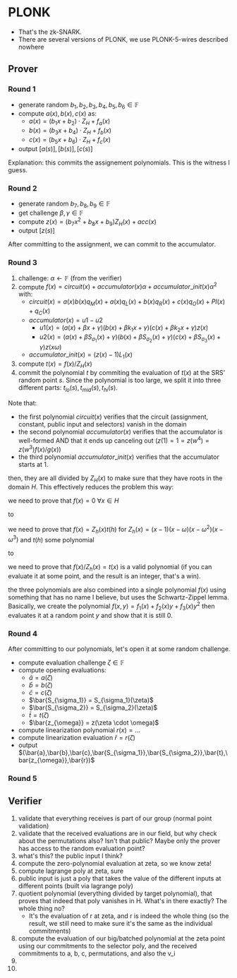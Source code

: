 # PLONK

* That's the zk-SNARK.
* There are several versions of PLONK, we use PLONK-5-wires described nowhere

## Prover
### Round 1

* generate random $b_1, b_2, b_3, b_4, b_5, b_6 \in \mathbb{F}$
* compute $a(x), b(x), c(x)$ as:
    - $a(x) = (b_1 x + b_2) \cdot Z_H + f_a(x)$
    - $b(x) = (b_3 x + b_4) \cdot Z_H + f_b(x)$
    - $c(x) = (b_5 x + b_6) \cdot Z_H + f_c(x)$
* output $[a(s)], [b(s)], [c(s)]$

Explanation: this commits the assignement polynomials. This is the witness I guess.

### Round 2

* generate random $b_7, b_8, b_9 \in \mathbb{F}$
* get challenge $\beta, \gamma \in \mathbb{F}$
* compute $z(x) = (b_7 x^2 + b_8 x + b_9) Z_H(x) + acc(x)$
* output $[z(s)]$

After committing to the assignment, we can commit to the accumulator.

### Round 3

1. challenge: $\alpha \leftarrow \mathbb{F}$ (from the verifier)
2. compute $f(x) = circuit(x) + accumulator(x) \alpha+ accumulator\_init(x) \alpha^2$ with:
    - $circuit(x) = a(x)b(x)q_M(x) + a(x)q_L(x) + b(x)q_R(x) + c(x)q_O(x) + PI(x) + q_C(x)$
    - $accumulator(x) = u1 - u2$
        + $u1(x) = (a(x) + \beta x + \gamma) (b(x)+\beta k_1 x + \gamma) (c(x)+\beta k_2 x + \gamma) z(x)$
        + $u2(x) = (a(x) + \beta S_{\sigma_1}(x) + \gamma) (b(x) + \beta S_{\sigma_2}(x) + \gamma) (c(x) + \beta S_{\sigma_3}(x) + \gamma) z(x \omega)$
    - $accumulator\_init(x) = (z(x)-1)L_1(x)$
3. compute $t(x) = f(x) / Z_H(x)$
4. commit the polynomial $t$ by commiting the evaluation of $t(x)$ at the SRS' random point $s$. Since the polynomial is too large, we split it into three different parts: $t_{lo}(s), t_{mid}(s), t_{hi}(s)$.

Note that: 

* the first polynomial $circuit(x)$ verifies that the circuit (assignment, constant, public input and selectors) vanish in the domain
* the second polynomial $accumulator(x)$ verifies that the accumulator is well-formed AND that it ends up canceling out ($z(1) = 1 = z(w^4) = z(w^3)f(x)/g(x)$)
* the third polynomial $accumulator\_init(x)$ verifies that the accumulator starts at 1.

then, they are all divided by $Z_H(x)$ to make sure that they have roots in the domain $H$. This effectively reduces the problem this way:

we need to prove that $f(x) = 0 \; \forall x \in H$

to

we need to prove that $f(x) = Z_h(x)t(h)$ for $Z_h(x) = (x-1)(x-\omega)(x-\omega^2)(x-\omega^3)$ and $t(h)$ some polynomial

to

we need to prove that $f(x) / Z_h(x) = t(x)$ is a valid polynomial (if you can evaluate it at some point, and the result is an integer, that's a win).

the three polynomials are also combined into a single polynomial $f(x)$ using something that has no name I believe, but uses the Schwartz-Zippel lemma. Basically, we create the polynomial $f(x,y) = f_1(x) + f_2(x)y + f_3(x)y^2$ then evaluates it at a random point $y$ and show that it is still $0$.

### Round 4

After committing to our polynomials, let's open it at some random challenge.

* compute evaluation challenge $\zeta \in \mathbb{F}$
* compute opening evaluations:
    - $\bar{a} = a(\zeta)$
    - $\bar{b} = b(\zeta)$
    - $\bar{c} = c(\zeta)$
    - $\bar{S_{\sigma_1}} = S_{\sigma_1}(\zeta)$
    - $\bar{S_{\sigma_2}} = S_{\sigma_2}(\zeta)$
    - $\bar{t} = t(\zeta)$
    - $\bar{z_{\omega}} = z(\zeta \cdot \omega)$
* compute linearization polynomial $r(x) = ...$
* compute linearization evaluation $\bar{r} = r(\zeta)$
* output $(\bar{a},\bar{b},\bar{c},\bar{S_{\sigma_1}},\bar{S_{\sigma_2}},\bar{t},\bar{z_{\omega}},\bar{r})$

### Round 5

## Verifier

1. validate that everything receives is part of our group (normal point validation)
2. validate that the received evaluations are in our field, but why check about the permutations also? Isn't that public? Maybe only the prover has access to the random evaluation point?
3. what's this? the public input I think? 
4. compute the zero-polynomial evaluation at zeta, so we know zeta!
5. compute lagrange poly at zeta, sure
6. public input is just a poly that takes the value of the different inputs at different points (built via lagrange poly)
7. quotient polynomial (everything divided by target polynomial), that proves that indeed that poly vanishes in H. What's in there exactly? The whole thing no? 
    - It's the evaluation of r at zeta, and r is indeed the whole thing (so the result, we still need to make sure it's the same as the individual commitments)
8. compute the evaluation of our big/batched polynomial at the zeta point using our commitments to the selector poly, and the received commitments to a, b, c, permutations, and also the v_i
9.
10.
